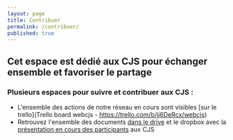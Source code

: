 ```yaml
---
layout: page
title: Contribuer
permalink: /contribuer/
published: true
---
```



## Cet espace est dédié aux CJS pour échanger ensemble et favoriser le partage

### Plusieurs espaces pour suivre et contribuer aux CJS :
- L'ensemble des actions de notre réseau en cours sont visibles [sur le trello](Trello board webcjs - https://trello.com/b/jj6DeRcx/webcjs)
- Retrouvez l'ensemble des documents [dans le drive]() et le dropbox avec la [présentation en cours des participants]() aux CJS
